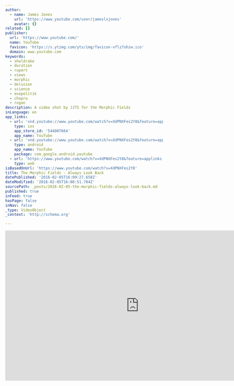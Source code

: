 ```yaml
---
author:
  - name: James Jones
    url: 'https://www.youtube.com/user/jameslxjones'
    avatar: {}
related: []
publisher:
  url: 'https://www.youtube.com/'
  name: YouTube
  favicon: 'https://s.ytimg.com/yts/img/favicon-vflz7uhzw.ico'
  domain: www.youtube.com
keywords:
  - sheldrake
  - duration
  - rupert
  - views
  - morphic
  - delusion
  - science
  - exopolitik
  - chopra
  - rogan
description: A video shot by JJTS for the Morphic Fields
inLanguage: en
app_links:
  - url: 'vnd.youtube://www.youtube.com/watch?v=XdPNXFes2Y8&feature=applinks'
    type: ios
    app_store_id: '544007664'
    app_name: YouTube
  - url: 'vnd.youtube://www.youtube.com/watch?v=XdPNXFes2Y8&feature=applinks'
    type: android
    app_name: YouTube
    package: com.google.android.youtube
  - url: 'https://www.youtube.com/watch?v=XdPNXFes2Y8&feature=applinks'
    type: web
isBasedOnUrl: 'https://www.youtube.com/watch?v=XdPNXFes2Y8'
title: The Morphic Fields - Always Look Back
datePublished: '2016-02-05T16:09:27.658Z'
dateModified: '2016-02-05T16:08:51.704Z'
sourcePath: _posts/2016-02-05-the-morphic-fields-always-look-back.md
published: true
inFeed: true
hasPage: false
inNav: false
_type: VideoObject
_context: 'http://schema.org'

---
```

<iframe src="https://cdn.embedly.com/widgets/media.html?src=https%3A%2F%2Fwww.youtube.com%2Fembed%2FXdPNXFes2Y8%3Ffeature%3Doembed&amp;url=https%3A%2F%2Fwww.youtube.com%2Fwatch%3Fv%3DXdPNXFes2Y8&amp;image=https%3A%2F%2Fi.ytimg.com%2Fvi%2FXdPNXFes2Y8%2Fhqdefault.jpg&amp;key=b7d04c9b404c499eba89ee7072e1c4f7&amp;type=text%2Fhtml&amp;schema=youtube" width="854" height="480" scrolling="no" frameborder="0" allowfullscreen="allowfullscreen" style=""></iframe>